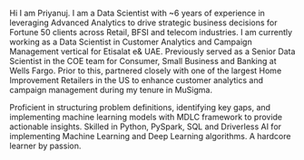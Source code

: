 Hi I am Priyanuj. 
I am a Data Scientist with ~6 years of experience in leveraging Advanced Analytics to drive strategic business decisions for Fortune 50 clients across Retail, BFSI and telecom industries. 
I am currently working as a Data Scientist in Customer Analytics and Campaign Management vertical for Etisalat e& UAE.
Previously served as a Senior Data Scientist in the COE team for Consumer, Small Business and Banking at Wells Fargo. 
Prior to this, partnered closely with one of the largest Home Improvement Retailers in the US to enhance customer analytics and campaign management during my tenure in MuSigma.

Proficient in structuring problem definitions, identifying key gaps, and implementing machine learning models with MDLC framework to provide actionable insights. 
Skilled in Python, PySpark, SQL and Driverless AI for implementing Machine Learning and Deep Learning algorithms.
A hardcore learner by passion.

<!---
priyanuj7/priyanuj7 is a ✨ special ✨ repository because its `README.md` (this file) appears on your GitHub profile.
You can click the Preview link to take a look at your changes.
--->

